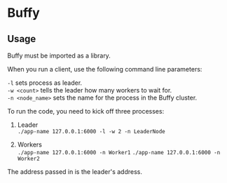 # Buffy

## Usage

Buffy must be imported as a library.

When you run a client, use the following command line parameters:

```-l``` sets process as leader.  
```-w <count>``` tells the leader how many workers to wait for.  
```-n <node_name>``` sets the name for the process in the Buffy cluster.

To run the code, you need to kick off three processes:

1. Leader  
```./app-name 127.0.0.1:6000 -l -w 2 -n LeaderNode```

2. Workers  
```./app-name 127.0.0.1:6000 -n Worker1```
```./app-name 127.0.0.1:6000 -n Worker2```

The address passed in is the leader's address.
